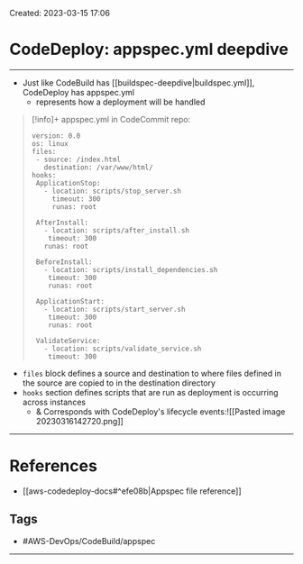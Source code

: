 Created: 2023-03-15 17:06
# CodeDeploy: appspec.yml deepdive
---
- Just like CodeBuild has [[buildspec-deepdive|buildspec.yml]], CodeDeploy has appspec.yml
	- represents how a deployment will be handled
>[!info]+ appspec.yml in CodeCommit repo:
>```
>version: 0.0
> os: linux
>files:
>  - source: /index.html
>    destination: /var/www/html/
>hooks:
>  ApplicationStop:
>    - location: scripts/stop_server.sh
>      timeout: 300
>      runas: root
>
>  AfterInstall:
>    - location: scripts/after_install.sh
>	  timeout: 300
> 	 runas: root
>
>  BeforeInstall:
>    - location: scripts/install_dependencies.sh
>	  timeout: 300
>	  runas: root
>
>  ApplicationStart:
>    - location: scripts/start_server.sh
>	  timeout: 300
>	  runas: root
>
>  ValidateService:
>    - location: scripts/validate_service.sh
>	  timeout: 300
- `files` block defines a source and destination to where files defined in the source are copied to in the destination directory
- `hooks` section defines scripts that are run as deployment is occurring across instances
	- & Corresponds with CodeDeploy's lifecycle events:![[Pasted image 20230316142720.png]]

---
# References
-  [[aws-codedeploy-docs#^efe08b|Appspec file reference]]

## Tags
- #AWS-DevOps/CodeBuild/appspec 

---